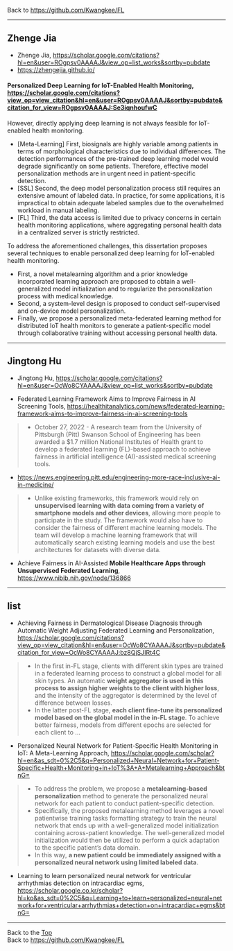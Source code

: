 Back to https://github.com/Kwangkee/FL
***

## Zhenge Jia
- Zhenge Jia, https://scholar.google.com/citations?hl=en&user=ROgpsv0AAAAJ&view_op=list_works&sortby=pubdate
- https://zhengejia.github.io/

#### Personalized Deep Learning for IoT-Enabled Health Monitoring, https://scholar.google.com/citations?view_op=view_citation&hl=en&user=ROgpsv0AAAAJ&sortby=pubdate&citation_for_view=ROgpsv0AAAAJ:Se3iqnhoufwC

However, directly applying deep learning is not always feasible for IoT-enabled health monitoring.  
- [Meta-Learning] First, biosignals are highly variable among patients in terms of morphological characteristics due to individual differences. The detection performances of the pre-trained deep learning model would degrade significantly on some patients. Therefore, effective model personalization methods are in urgent need in patient-specific detection. 
- [SSL] Second, the deep model personalization process still requires an extensive amount of labeled data. In practice, for some applications, it is impractical to obtain adequate labeled samples due to the overwhelmed workload in manual labeling. 
- [FL] Third, the data access is limited due to privacy concerns in certain health monitoring applications, where aggregating personal health data in a centralized server is strictly restricted. 

To address the aforementioned challenges, this dissertation proposes several techniques to enable personalized deep learning for IoT-enabled health monitoring.  
- First, a novel metalearning algorithm and a prior knowledge incorporated learning approach are proposed to obtain a well-generalized model initialization and to regularize the personalization process with medical knowledge. 
- Second, a system-level design is proposed to conduct self-supervised and on-device model personalization. 
- Finally, we propose a personalized meta-federated learning method for distributed IoT health monitors to generate a patient-specific model through collaborative training without accessing personal health data.

***
## Jingtong Hu
- Jingtong Hu, https://scholar.google.com/citations?hl=en&user=OcWo8CYAAAAJ&view_op=list_works&sortby=pubdate

- Federated Learning Framework Aims to Improve Fairness in AI Screening Tools, https://healthitanalytics.com/news/federated-learning-framework-aims-to-improve-fairness-in-ai-screening-tools
>-	October 27, 2022 - A research team from the University of Pittsburgh (Pitt) Swanson School of Engineering has been awarded a $1.7 million National Institutes of Health grant to develop a federated learning (FL)-based approach to achieve fairness in artificial intelligence (AI)-assisted medical screening tools.
- https://news.engineering.pitt.edu/engineering-more-race-inclusive-ai-in-medicine/
>-	Unlike existing frameworks, this framework would rely on **unsupervised learning with data coming from a variety of smartphone models and other devices**, allowing more people to participate in the study. The framework would also have to consider the fairness of different machine learning models. The team will develop a machine learning framework that will automatically search existing learning models and use the best architectures for datasets with diverse data.
- Achieve Fairness in AI-Assisted **Mobile Healthcare Apps through Unsupervised Federated Learning**, https://www.nibib.nih.gov/node/136866

***
## list

- Achieving Fairness in Dermatological Disease Diagnosis through Automatic Weight Adjusting Federated Learning and Personalization, https://scholar.google.com/citations?view_op=view_citation&hl=en&user=OcWo8CYAAAAJ&sortby=pubdate&citation_for_view=OcWo8CYAAAAJ:bz8QjSJIRt4C
>-	In the first in-FL stage, clients with different skin types are trained in a federated learning process to construct a global model for all skin types. An automatic **weight aggregator is used in this process to assign higher weights to the client with higher loss**, and the intensity of the aggregator is determined by the level of difference between losses. 
>-	In the latter post-FL stage, **each client fine-tune its personalized model based on the global model in the in-FL stage**. To achieve better fairness, models from different epochs are selected for each client to …

- Personalized Neural Network for Patient-Specific Health Monitoring in IoT: A Meta-Learning Approach, https://scholar.google.com/scholar?hl=en&as_sdt=0%2C5&q=Personalized+Neural+Network+for+Patient-Specific+Health+Monitoring+in+IoT%3A+A+Metalearning+Approach&btnG=
>-	To address the problem, we propose a **metalearning-based personalization** method to generate the personalized neural network for each patient to conduct patient-specific detection. 
>-	Specifically, the proposed metalearning method leverages a novel patientwise training tasks formatting strategy to train the neural network that ends up with a well-generalized model initialization containing across-patient knowledge. The well-generalized model initialization would then be utilized to perform a quick adaptation to the specific patient’s data domain. 
>-	In this way, **a new patient could be immediately assigned with a personalized neural network using limited labeled data**.

- Learning to learn personalized neural network for ventricular arrhythmias detection on intracardiac egms, https://scholar.google.co.kr/scholar?hl=ko&as_sdt=0%2C5&q=Learning+to+learn+personalized+neural+network+for+ventricular+arrhythmias+detection+on+intracardiac+egms&btnG=


***
Back to the [Top](#list)  
Back to https://github.com/Kwangkee/FL
